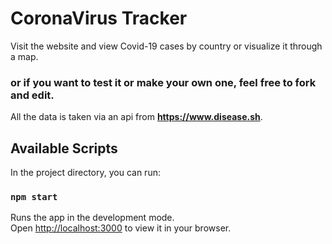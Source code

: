 # CoronaVirus Tracker

Visit the website and view Covid-19 cases by country or visualize it through a map. <br />

<h3>or if you want to test it or make your own one, feel free to fork and edit.</h3>

All the data is taken via an api from **https://www.disease.sh**. <br />

## Available Scripts

In the project directory, you can run:

### `npm start`

Runs the app in the development mode.\
Open [http://localhost:3000](http://localhost:3000) to view it in your browser.

